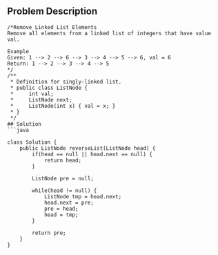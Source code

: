 ## Problem Description
```
/*Remove Linked List Elements
Remove all elements from a linked list of integers that have value val.

Example
Given: 1 --> 2 --> 6 --> 3 --> 4 --> 5 --> 6, val = 6
Return: 1 --> 2 --> 3 --> 4 --> 5
*/
/**
 * Definition for singly-linked list.
 * public class ListNode {
 *     int val;
 *     ListNode next;
 *     ListNode(int x) { val = x; }
 * }
 */
## Solution
```java

class Solution {
    public ListNode reverseList(ListNode head) {
        if(head == null || head.next == null) {
            return head;
        }
        
        ListNode pre = null;
        
        while(head != null) {
            ListNode tmp = head.next;
            head.next = pre;
            pre = head;
            head = tmp; 
        }
        
        return pre;
    }
}